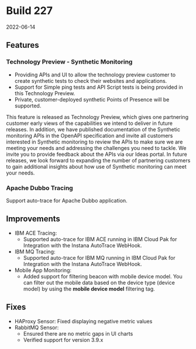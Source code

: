 # Build 227

2022-06-14

## Features

### Technology Preview - Synthetic Monitoring

- Providing APIs and UI to allow the technology preview customer to create synthetic tests to check their websites and applications.
- Support for Simple ping tests and API Script tests is being provided in this Technology Preview.
- Private, customer-deployed synthetic Points of Presence will be supported.

This feature is released as Technology Preview, which gives one partnering customer early views of the capabilities we intend to deliver in future releases.
In addition, we have published documentation of the Synthetic monitoring APIs in the OpenAPI specification and invite all customers interested in Synthetic monitoring
to review the APIs to make sure we are meeting your needs and addressing the challenges you need to tackle.  We invite you to provide feedback about the APIs
via our Ideas portal.  In future releases, we look forward to expanding the number of partnering customers to gain additional insights about how use of Synthetic
monitoring can meet your needs.

### Apache Dubbo Tracing

Support auto-trace for Apache Dubbo application.

## Improvements

* IBM ACE Tracing:
  - Supported auto-trace for IBM ACE running in IBM Cloud Pak for Integration with the Instana AutoTrace WebHook.
* IBM MQ Tracing:
  - Supported auto-trace for IBM MQ running in IBM Cloud Pak for Integration with the Instana AutoTrace WebHook.
* Mobile App Monitoring:
  - Added support for filtering beacon with mobile device model. You can filter out the mobile data based on the device type (device model) by using the **mobile device model** filtering tag.

## Fixes

* HAProxy Sensor: Fixed displaying negative metric values
* RabbitMQ Sensor:
  - Ensured there are no metric gaps in UI charts
  - Verified support for version 3.9.x
